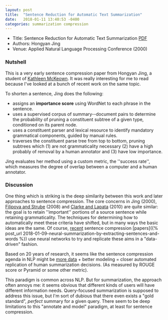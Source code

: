 ```yaml
---
layout: post
title:  "Sentence Reduction for Automatic Text Summarization"
date:   2018-01-11 13:40:53 -0400
categories: summarization compression
---
```

* Title: Sentence Reduction for Automatic Text Summarization [PDF](http://delivery.acm.org/10.1145/980000/974190/p310-jing.pdf?ip=74.105.10.86&id=974190&acc=OPEN&key=4D4702B0C3E38B35%2E4D4702B0C3E38B35%2E4D4702B0C3E38B35%2E6D218144511F3437&CFID=850146679&CFTOKEN=43433700&__acm__=1515685122_a0b141d0232617369741d8940165acb6)
* Authors: Hongyan Jing
* Venue: Applied Natural Language Processing Conference (2000)

### Nutshell

This is a very early sentence compression paper from Hongyan Jing, a student of [Kathleen McKeown](http://www.cs.columbia.edu/~kathy/). It was really interesting for me to read because I've looked at a bunch of recent work on the same topic.

To shorten a sentence, Jing does the following:

- assigns an **importance score** using WordNet to each phrase in the sentence.
- uses a supervised corpus of summary--document pairs to determine the probability of pruning a constituent subtree of a given type, conditioned on its parent node.
- uses a constituent parser and lexical resource to identify mandatory grammatical components, guided by manual rules.
- traverses the constituent parse tree from top to bottom, pruning subtrees which (1) are not grammaticality necessary (2) have a high probably of removal by a human annotator and (3) have low importance.

Jing evaluates her method using a custom metric, the ''success rate'', which measures the degree of overlap between a computer and a human annotator.

### Discussion

One thing which is striking is the deep similarity between this work and later approaches to sentence compression. The core concerns in Jing (2000), [Filipova and Strube](http://www.aclweb.org/anthology/W08-1105) (2008) and [Clarke and Lapata](http://www.jair.org/papers/paper2433.html) (2010) are quite similar: the goal is to retain ''important'' portions of a source sentence while retaining grammaticality. The techniques for determining how to automatically meet these criteria have shifted, but in many ways the basic ideas are the same. Of course, [recent](https://static.googleusercontent.com/media/research.google.com/en//pubs/archive/43852.pdf) sentence compression [papers]({% post_url 2018-01-09-neural-summarization-by-extracting-sentences-and-words %}) use neural networks to try and replicate these aims in a "data-driven" fashion.

Based on 20 years of research, it seems like the sentence compression agenda in NLP might be [more data](https://static.googleusercontent.com/media/research.google.com/en//pubs/archive/41393.pdf) + better modeling = closer automated replication of human summarization decisions. (As measured by ROUGE score or Pyramid or some other metric).

This paradigm is common across NLP. But for summarization, the approach often annoys me: it seems obvious that different kinds of users will have different information needs. Query-focused summarization is supposed to address this issue, but I'm sort of dubious that there even exists a "gold standard", *perfect* summary for a given query. There seem to be deep limitations to this "annotate and model" paradigm, at least for sentence compression.
